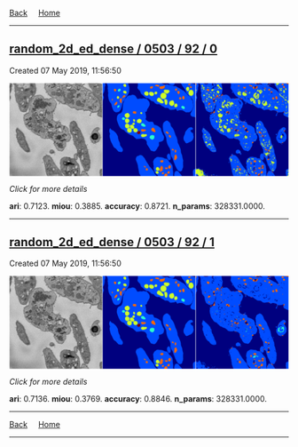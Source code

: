 
[Back](..)&nbsp;&nbsp;&nbsp;&nbsp;&nbsp;[Home](https://leapmanlab.github.io/snapshots)

---

<div class="summary"><a href="0"><h2>random_2d_ed_dense / 0503 / 92 / 0</h2></a><p>Created 07 May 2019, 11:56:50
</p><a href="0"><img src="0/media/summary.png" align="center"></a><p>
<i>Click for more details</i>
</p></div>

**ari**: 0.7123. **miou**: 0.3885. **accuracy**: 0.8721. **n_params**: 328331.0000. 

---

<div class="summary"><a href="1"><h2>random_2d_ed_dense / 0503 / 92 / 1</h2></a><p>Created 07 May 2019, 11:56:50
</p><a href="1"><img src="1/media/summary.png" align="center"></a><p>
<i>Click for more details</i>
</p></div>

**ari**: 0.7136. **miou**: 0.3769. **accuracy**: 0.8846. **n_params**: 328331.0000. 

---

[Back](..)&nbsp;&nbsp;&nbsp;&nbsp;&nbsp;[Home](https://leapmanlab.github.io/snapshots)

---
